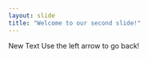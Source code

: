 ```yaml
---
layout: slide
title: "Welcome to our second slide!"
---
```

New Text
Use the left arrow to go back!
